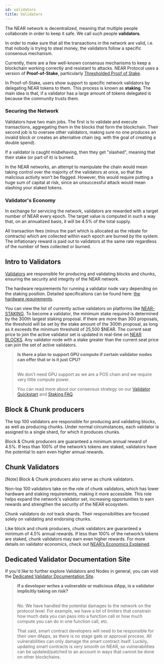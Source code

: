 ```yaml
---
id: validators
title: Validators
---
```


The NEAR network is decentralized, meaning that multiple people collaborate in order to keep it safe. We call such people **validators**.

In order to make sure that all the transactions in the network are valid, i.e. that nobody is trying to steal money, the validators follow a specific consensus
mechanism.

Currently, there are a few well-known consensus mechanisms to keep a blockchain working correctly and resistant to attacks.
NEAR Protocol uses a version of **Proof-of-Stake**, particularly [Thresholded Proof of Stake](https://near.org/blog/thresholded-proof-of-stake/).

In Proof-of-Stake, users show support to specific network validators by delegating NEAR tokens to them. This process is known as **staking**. The main idea is that, if a validator has a large amount of tokens delegated is because the community trusts them.

### Securing the Network
Validators have two main jobs. The first is to validate and execute transactions, aggregating them in the blocks that form the blockchain. Their second job is to oversee other validators, making sure no one produces an invalid block or creates an alternative chain (eg. with the goal of creating a double spend).

If a validator is caught misbehaving, then they get "slashed", meaning that their stake (or part of it) is burned.

In the NEAR networks, an attempt to manipulate the chain would mean taking control over the majority of the validators at once, so that the malicious activity won't be flagged. However, this would require putting a huge sum of capital at risk, since an unsuccessful attack would mean slashing your staked tokens.

### Validator's Economy
In exchange for servicing the network, validators are rewarded with a target number of NEAR every epoch. The target value is computed in such a way that, on an annualized basis, it will be 4.5% of the total supply.

All transaction fees (minus the part which is allocated as the rebate for contracts) which are collected within each epoch are burned by the system. The inflationary reward is paid out to validators at the same rate regardless of the number of fees collected or burned.


## Intro to Validators

[Validators](https://pages.near.org/papers/the-official-near-white-paper/#economics) are responsible for producing and validating blocks and chunks, ensuring the security and integrity of the NEAR network.

The hardware requirements for running a validator node vary depending on the staking position. Detailed specifications can be found here: [the hardware requirements](https://near-nodes.io/validator/hardware-validator).

You can view the list of currently active validators on platforms like [NEAR-STAKING](https://near-staking.com/stats). To become a validator, the minimum stake required is determined by the 300th largest staking proposal. If there are more than 300 proposals, the threshold will be set by the stake amount of the 300th proposal, as long as it exceeds the minimum threshold of 25,500 $NEAR. The current seat price to join the active validator set is updated in real-time on [NEAR BLOCKS](https://nearblocks.io/node-explorer). Any validator node with a stake greater than the current seat price can join the set of active validators.

<blockquote className="lesson">
<strong>Is there a plan to support GPU compute if certain validator nodes can offer that or is it just CPU?</strong><br /><br />

We don't need GPU support as we are a POS chain and we require very little compute power.

You can read more about our consensus strategy on our <a href="https://github.com/near/wiki/blob/master/Archive/validators/about.md" target="_blank" rel="noopener noreferrer">Validator Quickstart</a> and <a href="https://github.com/near/wiki/blob/master/Archive/validators/faq.md" target="_blank" rel="noopener noreferrer">Staking FAQ</a>.
</blockquote>

## Block & Chunk producers
The top 100 validators are responsible for producing and validating blocks, as well as producing chunks. Under normal circumstances, each validator is assigned to a single shard, for which it produces chunks.

Block & Chunk producers are guaranteed a minimum annual reward of 4.5%. If less than 100% of the network’s tokens are staked, validators have the potential to earn even higher annual rewards.

## Chunk Validators

[Note] Block & Chunk producers also serve as chunk validators.

Non-top 100 validators take on the role of chunk validators, which has lower hardware and staking requirements, making it more accessible. This role helps expand the network's validator set, increasing opportunities to earn rewards and strengthen the security of the NEAR ecosystem.

Chunk validators do not track shards. Their responsibilities are focused solely on validating and endorsing chunks.

Like block and chunk producers, chunk validators are guaranteed a minimum of 4.5% annual rewards. If less than 100% of the network’s tokens are staked, chunk validators may earn even higher rewards. For more details on validator economics, check out [NEAR’s Economics Explained](https://near.org/blog/near-protocol-economics/).

## Dedicated Validator Documentation Site

If you'd like to further explore Validators and Nodes in general, you can visit the [Dedicated Validator Documentation Site](https://near-nodes.io/).

<blockquote className="lesson">
<strong>If a developer writes a vulnerable or malicious dApp, is a validator implicitly taking on risk?</strong><br /><br />

No. We have handled the potential damages to the network on the protocol level. For example, we have a lot of limiters that constrain how much data you can pass into a function call or how much compute you can do in one function call, etc.

That said, smart contract developers will need to be responsible for their own dApps, as there is no stage gate or approval process. All vulnerabilities can only damage the smart contract itself. Luckily, updating smart contracts is very smooth on NEAR, so vulnerabilities can be updated/patched to an account in ways that cannot be done on other blockchains.
</blockquote>
